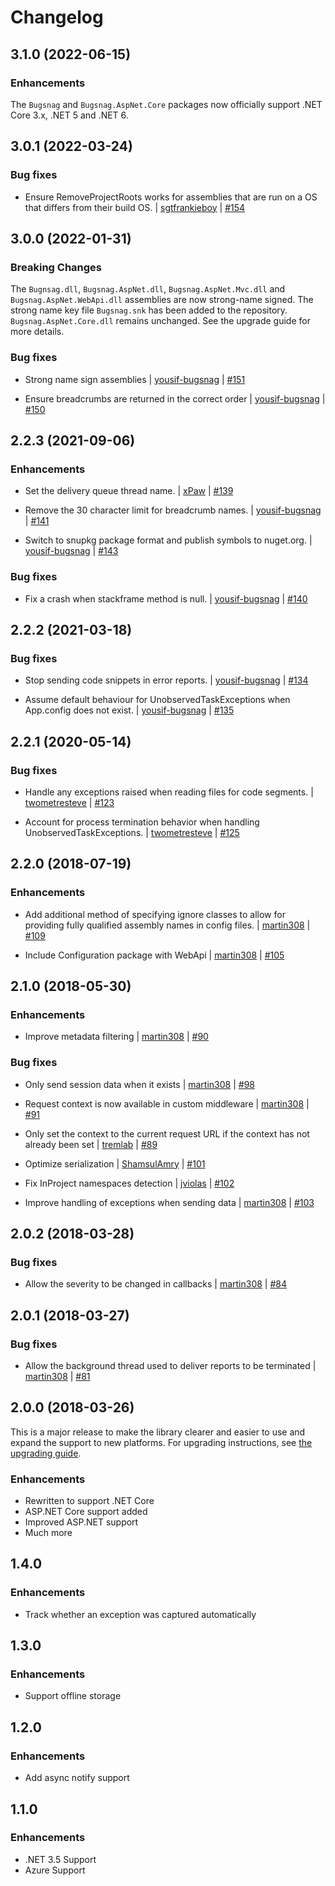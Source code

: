 Changelog
=========

## 3.1.0 (2022-06-15)

### Enhancements

The `Bugsnag` and `Bugsnag.AspNet.Core` packages now officially support .NET Core 3.x, .NET 5 and .NET 6.

## 3.0.1 (2022-03-24)

### Bug fixes

* Ensure RemoveProjectRoots works for assemblies that are run on a OS that differs from their build OS.
  | [sgtfrankieboy](https://github.com/sgtfrankieboy)
  | [#154](https://github.com/bugsnag/bugsnag-dotnet/pull/154)

## 3.0.0 (2022-01-31)

### Breaking Changes
 
The `Bugnsag.dll`, `Bugsnag.AspNet.dll`, `Bugsnag.AspNet.Mvc.dll` and `Bugsnag.AspNet.WebApi.dll` assemblies are now strong-name signed. The strong name key file `Bugsnag.snk` has been added to the repository. `Bugsnag.AspNet.Core.dll` remains unchanged. See the upgrade guide for more details.

### Bug fixes

* Strong name sign assemblies
  | [yousif-bugsnag](https://github.com/yousif-bugsnag)
  | [#151](https://github.com/bugsnag/bugsnag-dotnet/pull/151)
  
* Ensure breadcrumbs are returned in the correct order
  | [yousif-bugsnag](https://github.com/yousif-bugsnag)
  | [#150](https://github.com/bugsnag/bugsnag-dotnet/pull/150)

## 2.2.3 (2021-09-06)

### Enhancements

* Set the delivery queue thread name.
  | [xPaw](https://github.com/xPaw)
  | [#139](https://github.com/bugsnag/bugsnag-dotnet/pull/139)

* Remove the 30 character limit for breadcrumb names.
  | [yousif-bugsnag](https://github.com/yousif-bugsnag)
  | [#141](https://github.com/bugsnag/bugsnag-dotnet/pull/141)

* Switch to snupkg package format and publish symbols to nuget.org.
  | [yousif-bugsnag](https://github.com/yousif-bugsnag)
  | [#143](https://github.com/bugsnag/bugsnag-dotnet/pull/143)

### Bug fixes

* Fix a crash when stackframe method is null.
  | [yousif-bugsnag](https://github.com/yousif-bugsnag)
  | [#140](https://github.com/bugsnag/bugsnag-dotnet/pull/140)

## 2.2.2 (2021-03-18)

### Bug fixes

* Stop sending code snippets in error reports.
  | [yousif-bugsnag](https://github.com/yousif-bugsnag)
  | [#134](https://github.com/bugsnag/bugsnag-dotnet/pull/134)

* Assume default behaviour for UnobservedTaskExceptions when App.config does not exist.
  | [yousif-bugsnag](https://github.com/yousif-bugsnag)
  | [#135](https://github.com/bugsnag/bugsnag-dotnet/pull/135)

## 2.2.1 (2020-05-14)

### Bug fixes

* Handle any exceptions raised when reading files for code segments.
  | [twometresteve](https://github.com/twometresteve)
  | [#123](https://github.com/bugsnag/bugsnag-dotnet/pull/123)

* Account for process termination behavior when handling UnobservedTaskExceptions.
  | [twometresteve](https://github.com/twometresteve)
  | [#125](https://github.com/bugsnag/bugsnag-dotnet/pull/125)

## 2.2.0 (2018-07-19)

### Enhancements

* Add additional method of specifying ignore classes to allow for providing fully qualified assembly names in config files.
  | [martin308](https://github.com/martin308)
  | [#109](https://github.com/bugsnag/bugsnag-dotnet/pull/109)

* Include Configuration package with WebApi
  | [martin308](https://github.com/martin308)
  | [#105](https://github.com/bugsnag/bugsnag-dotnet/pull/105)

## 2.1.0 (2018-05-30)

### Enhancements

* Improve metadata filtering
  | [martin308](https://github.com/martin308)
  | [#90](https://github.com/bugsnag/bugsnag-dotnet/pull/90)

### Bug fixes

* Only send session data when it exists
  | [martin308](https://github.com/martin308)
  | [#98](https://github.com/bugsnag/bugsnag-dotnet/pull/98)

* Request context is now available in custom middleware
  | [martin308](https://github.com/martin308)
  | [#91](https://github.com/bugsnag/bugsnag-dotnet/pull/91)

* Only set the context to the current request URL if the context has not already been set
  | [tremlab](https://github.com/tremlab)
  | [#89](https://github.com/bugsnag/bugsnag-dotnet/pull/89)

* Optimize serialization
  | [ShamsulAmry](https://github.com/ShamsulAmry)
  | [#101](https://github.com/bugsnag/bugsnag-dotnet/pull/101)

* Fix InProject namespaces detection
  | [jviolas](https://github.com/jviolas)
  | [#102](https://github.com/bugsnag/bugsnag-dotnet/pull/102)

* Improve handling of exceptions when sending data
  | [martin308](https://github.com/martin308)
  | [#103](https://github.com/bugsnag/bugsnag-dotnet/pull/103)

## 2.0.2 (2018-03-28)

### Bug fixes

* Allow the severity to be changed in callbacks
  | [martin308](https://github.com/martin308)
  | [#84](https://github.com/bugsnag/bugsnag-dotnet/pull/84)

## 2.0.1 (2018-03-27)

### Bug fixes

* Allow the background thread used to deliver reports to be terminated
  | [martin308](https://github.com/martin308)
  | [#81](https://github.com/bugsnag/bugsnag-dotnet/pull/81)

## 2.0.0 (2018-03-26)

This is a major release to make the library clearer and easier to use and expand the support to new platforms. For upgrading instructions, see [the upgrading guide](UPGRADING.md#1x-to-2x).

### Enhancements

* Rewritten to support .NET Core
* ASP.NET Core support added
* Improved ASP.NET support
* Much more

## 1.4.0

### Enhancements

* Track whether an exception was captured automatically

## 1.3.0

### Enhancements

* Support offline storage

## 1.2.0

### Enhancements

* Add async notify support

## 1.1.0

### Enhancements

* .NET 3.5 Support
* Azure Support
